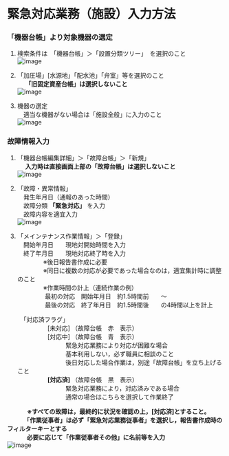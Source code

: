 # 緊急対応業務（施設）入力方法								

### 「機器台帳」より対象機器の選定  
1. 検索条件は　「機器台帳」＞「設置分類ツリー」　を選択のこと  
![image](https://github.com/soja-suidou/shisetu_kanri_tenken/assets/139528738/40eb780a-2426-4608-ad76-945a2d96a2df)  
 
1. 「加圧場」[水源地」「配水池」「弁室」等を選択のこと  
		　 **「旧固定資産台帳」は選択しないこと**  
![image](https://github.com/soja-suidou/shisetu_kanri_tenken/assets/139528738/52602658-7696-4fb3-893b-752fce7c2af7)  
 
1. 機器の選定  
		　適当な機器がない場合は「施設全般」に入力のこと  
![image](https://github.com/soja-suidou/shisetu_kanri_tenken/assets/139528738/41964fb1-7f51-4a30-9356-771907be8ce7)  

### 故障情報入力  
1. 「機器台帳編集詳細」＞「故障台帳」＞「新規」  
		　 **入力時は直接画面上部の「故障台帳」は選択しないこと**   
![image](https://github.com/soja-suidou/shisetu_kanri_tenken/assets/139528738/124fdec4-e0ab-454a-9f11-0ac812e7c34a)  
 
1. 「故障・異常情報」  
		　発生年月日（通報のあった時間）  
		　故障分類 **「緊急対応」** を入力	  
		　故障内容を適宜入力  
![image](https://github.com/soja-suidou/shisetu_kanri_tenken/assets/139528738/9699ff12-7986-47fd-bfd1-b7dc5f3bde17)  

1. 「メインテナンス作業情報」＞「登録」   
		　開始年月日　　現地対開始時間を入力	  
		　終了年月日　　現地対応終了時を入力  
	　	　　　※後日報告書作成に必要  
　		　　　※同日に複数の対応が必要であった場合なのは，適宜集計時に調整のこと  
　		　　　※作業時間の計上（連続作業の例）  
　		　　　		最初の対応　開始年月日　約1.5時間前　　～　  
　	　　　			最後の対応　終了年月日　約1.5時間後　　の4時間以上を計上
   
	　「対応済フラグ」  
　　　　　[未対応]	（故障台帳　赤　表示）  
　　　　　[対応中]	（故障台帳　青　表示）  
　　　　　　　　緊急対応業務により対応が困難な場合  
　　　　　　　　基本利用しない，必ず職員に相談のこと  
　　　　　　　　後日対応した場合作業は，別途「故障台帳」を立ち上げること  
　　　　　**[対応済]** 	（故障台帳　黒　表示）  
　　　　　　　　緊急対応業務により，対応済みである場合  
　　　　　　　　通常の場合はこちらを選択して作業終了
   
　　　 **※すべての故障は，最終的に状況を確認の上，[対応済]とすること。  
	　　	　「作業従事者」は必ず「緊急対応業務従事者」を選択し，報告書作成時のフィルターキーとする  
	　　	　必要に応じて「作業従事者その他」に名前等を入力**   
![image](https://github.com/soja-suidou/shisetu_kanri_tenken/assets/139528738/745e9fbd-cffe-4921-809e-718ec3d3acd5)  

